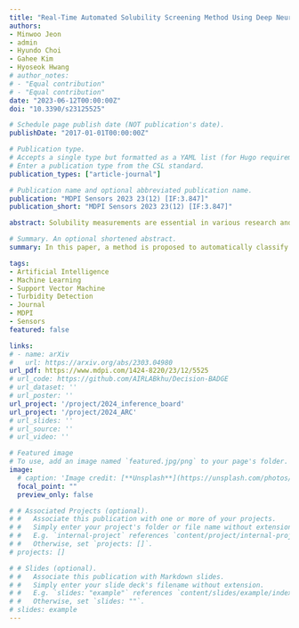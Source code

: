 ```yaml
---
title: "Real-Time Automated Solubility Screening Method Using Deep Neural Networks with Handcrafted Features"
authors:
- Minwoo Jeon
- admin
- Hyundo Choi
- Gahee Kim
- Hyoseok Hwang
# author_notes:
# - "Equal contribution"
# - "Equal contribution"
date: "2023-06-12T00:00:00Z"
doi: "10.3390/s23125525"

# Schedule page publish date (NOT publication's date).
publishDate: "2017-01-01T00:00:00Z"

# Publication type.
# Accepts a single type but formatted as a YAML list (for Hugo requirements).
# Enter a publication type from the CSL standard.
publication_types: ["article-journal"]

# Publication name and optional abbreviated publication name.
publication: "MDPI Sensors 2023 23(12) [IF:3.847]"
publication_short: "MDPI Sensors 2023 23(12) [IF:3.847]"

abstract: Solubility measurements are essential in various research and industrial fields. With the automation of processes, the importance of automatic and real-time solubility measurements has increased. Although end-to-end learning methods are commonly used for classification tasks, the use of handcrafted features is still important for specific tasks with the limited labeled images of solutions used in industrial settings. In this study, we propose a method that uses computer vision algorithms to extract nine handcrafted features from images and train a DNN-based classifier to automatically classify solutions based on their dissolution states. To validate the proposed method, a dataset was constructed using various solution images ranging from undissolved solutes in the form of fine particles to those completely covering the solution. Using the proposed method, the solubility status can be automatically screened in real time by using a display and camera on a tablet or mobile phone. Therefore, by combining an automatic solubility changing system with the proposed method, a fully automated process could be achieved without human intervention.

# Summary. An optional shortened abstract.
summary: In this paper, a method is proposed to automatically classify solution dissolution states using computer vision algorithms to extract nine handcrafted features from images and train a DNN-based classifier. A dataset comprising various solution images is used to validate the method, enabling real-time solubility screening via a display and camera on a tablet or mobile phone. The proposed method facilitates fully automated processes by integrating with an automatic solubility changing system, eliminating the need for human intervention.

tags:
- Artificial Intelligence
- Machine Learning
- Support Vector Machine 
- Turbidity Detection
- Journal
- MDPI
- Sensors
featured: false

links:
# - name: arXiv
#   url: https://arxiv.org/abs/2303.04980
url_pdf: https://www.mdpi.com/1424-8220/23/12/5525
# url_code: https://github.com/AIRLABkhu/Decision-BADGE
# url_dataset: ''
# url_poster: ''
url_project: '/project/2024_inference_board'
url_project: '/project/2024_ARC'
# url_slides: ''
# url_source: ''
# url_video: ''

# Featured image
# To use, add an image named `featured.jpg/png` to your page's folder. 
image:
  # caption: 'Image credit: [**Unsplash**](https://unsplash.com/photos/jdD8gXaTZsc)'
  focal_point: ""
  preview_only: false

# # Associated Projects (optional).
# #   Associate this publication with one or more of your projects.
# #   Simply enter your project's folder or file name without extension.
# #   E.g. `internal-project` references `content/project/internal-project/index.md`.
# #   Otherwise, set `projects: []`.
# projects: []

# # Slides (optional).
# #   Associate this publication with Markdown slides.
# #   Simply enter your slide deck's filename without extension.
# #   E.g. `slides: "example"` references `content/slides/example/index.md`.
# #   Otherwise, set `slides: ""`.
# slides: example
---
```

<!-- 
{{% callout note %}}
Click the *Cite* button above to demo the feature to enable visitors to import publication metadata into their reference management software.
{{% /callout %}}

{{% callout note %}}
Create your slides in Markdown - click the *Slides* button to check out the example.
{{% /callout %}}

Add the publication's **full text** or **supplementary notes** here. You can use rich formatting such as including [code, math, and images](https://docs.hugoblox.com/content/writing-markdown-latex/). -->
